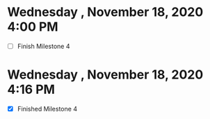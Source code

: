 # Wednesday , November 18, 2020 4:00 PM
- [ ] Finish Milestone 4
# Wednesday , November 18, 2020 4:16 PM
- [x] Finished Milestone 4